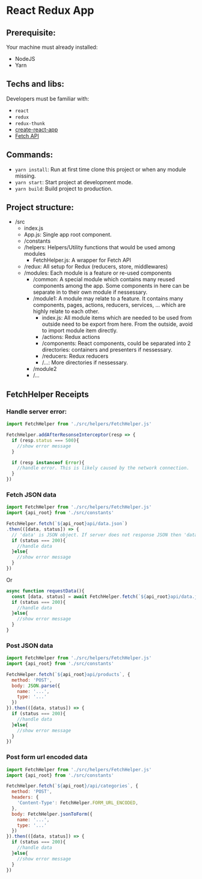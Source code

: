 # React Redux App

## Prerequisite:
Your machine must already installed:
* NodeJS
* Yarn

## Techs and libs:
Developers must be familiar with:
* `react`
* `redux`
* `redux-thunk`
* [create-react-app](https://github.com/facebookincubator/create-react-app)
* [Fetch API](https://developer.mozilla.org/en/docs/Web/API/Fetch_API)

## Commands:
* `yarn install`: Run at first time clone this project or when any module missing.
* `yarn start`: Start project at development mode.
* `yarn build`: Build project to production.

## Project structure:

* /src
  * index.js
  * App.js: Single app root component.
  * /constants
  * /helpers: Helpers/Utility functions that would be used among modules
    * FetchHelper.js: A wrapper for Fetch API
  * /redux: All setup for Redux (reducers, store, middlewares)
  * /modules: Each module is a feature or re-used components
    * /common: A special module which contains many reused components among the app. Some components in here can be separate in to their own module if nessessary.
    * /module1: A module may relate to a feature. It contains many components, pages, actions, reducers, services, ... which are highly relate to each other.
      * index.js: All module items which are needed to be used from outside need to be export from here. From the outside, avoid to import module item directly.
      * /actions: Redux actions
      * /components: React components, could be separated into 2 directories: containers and presenters if nessessary.
      * /reducers: Redux reducers
      * /...: More directories if nessessary.
    * /module2
    * /...

## FetchHelper Receipts

### Handle server error:
```js
import FetchHelper from './src/helpers/FetchHelper.js'

FetchHelper.addAfterResonseInterceptor(resp => {
  if (resp.status === 500){
    //show error message
  }

  if (resp instanceof Error){
    //handle error. This is likely caused by the network connection.
  }
})
```

### Fetch JSON data
```js
import FetchHelper from './src/helpers/FetchHelper.js'
import {api_root} from './src/constants'

FetchHelper.fetch(`${api_root}api/data.json`)
.then(([data, status]) => { 
  // 'data' is JSON object. If server does not response JSON then 'data' is Response object.
  if (status === 200){
    //handle data
  }else{
    //show error message
  }
})
```
Or
```js
async function requestData(){
  const [data, status] = await FetchHelper.fetch(`${api_root}api/data.json`)
  if (status === 200){
    //handle data	
  }else{
    //show error message
  }
}

```

### Post JSON data
```js
import FetchHelper from './src/helpers/FetchHelper.js'
import {api_root} from './src/constants'

FetchHelper.fetch(`${api_root}api/products`, {
  method: 'POST',
  body: JSON.parse({
    name: '...',
    type: '...'
  })
}).then(([data, status]) => {
  if (status === 200){
    //handle data
  }else{
    //show error message
  }
})
```

### Post form url encoded data
```js
import FetchHelper from './src/helpers/FetchHelper.js'
import {api_root} from './src/constants'

FetchHelper.fetch(`${api_root}/api/categories`, {
  method: 'POST',
  headers: {
    'Content-Type': FetchHelper.FORM_URL_ENCODED,
  },
  body: FetchHelper.jsonToForm({
    name: '...',
    type: '...'
  })
}).then(([data, status]) => {
  if (status === 200){
    //handle data
  }else{
    //show error message
  }
})
```